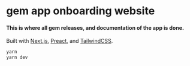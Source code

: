 # gem app onboarding website

#### This is where all gem releases, and documentation of the app is done.

Built with [Next.js][nextjs], [Preact][preact], and [TailwindCSS][tailwindcss].

```bash
yarn
yarn dev
```

[nextjs]: https://nextjs.org
[preact]: https://preactjs.com
[tailwindcss]: https://tailwindcss.com
